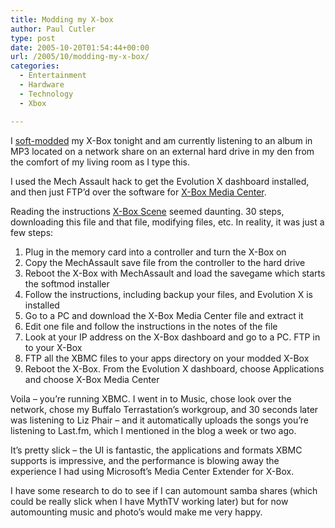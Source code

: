 ```yaml
---
title: Modding my X-box
author: Paul Cutler
type: post
date: 2005-10-20T01:54:44+00:00
url: /2005/10/modding-my-x-box/
categories:
  - Entertainment
  - Hardware
  - Technology
  - Xbox

---
```

I [soft-modded][1] my X-Box tonight and am currently listening to an album in MP3 located on a network share on an external hard drive in my den from the comfort of my living room as I type this.

I used the Mech Assault hack to get the Evolution X dashboard installed, and then just FTP&#8217;d over the software for [X-Box Media Center][2].

Reading the instructions [X-Box Scene][3] seemed daunting. 30 steps, downloading this file and that file, modifying files, etc. In reality, it was just a few steps:

  1. Plug in the memory card into a controller and turn the X-Box on
  2. Copy the MechAssault save file from the controller to the hard drive
  3. Reboot the X-Box with MechAssault and load the savegame which starts the softmod installer
  4. Follow the instructions, including backup your files, and Evolution X is installed
  5. Go to a PC and download the X-Box Media Center file and extract it
  6. Edit one file and follow the instructions in the notes of the file
  7. Look at your IP address on the X-Box dashboard and go to a PC. FTP in to your X-Box
  8. FTP all the XBMC files to your apps directory on your modded X-Box
  9. Reboot the X-Box. From the Evolution X dashboard, choose Applications and choose X-Box Media Center

Voila &#8211; you&#8217;re running XBMC. I went in to Music, chose look over the network, chose my Buffalo Terrastation&#8217;s workgroup, and 30 seconds later was listening to Liz Phair &#8211; and it automatically uploads the songs you&#8217;re listening to Last.fm, which I mentioned in the blog a week or two ago.

It&#8217;s pretty slick &#8211; the UI is fantastic, the applications and formats XBMC supports is impressive, and the performance is blowing away the experience I had using Microsoft&#8217;s Media Center Extender for X-Box.

I have some research to do to see if I can automount samba shares (which could be really slick when I have MythTV working later) but for now automounting music and photo&#8217;s would make me very happy.

 [1]: http://forums.xbox-scene.com/index.php?showtopic=215055
 [2]: http://www.xboxmediacenter.com/
 [3]: http://www.xbox-scene.com/